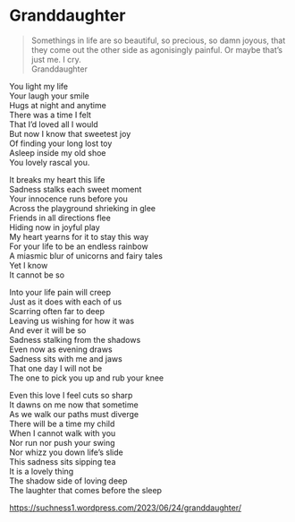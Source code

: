 # Granddaughter  
> Somethings in life are so beautiful, so precious, so damn joyous, that they come out the other side as agonisingly painful. Or maybe that’s just me. I cry.  
Granddaughter  
  
You light my life   
Your laugh your smile   
Hugs at night and anytime  
There was a time I felt  
That I’d loved all I would  
But now I know that sweetest joy  
Of finding your long lost toy  
Asleep inside my old shoe  
You lovely rascal you.  
  
It breaks my heart this life  
Sadness stalks each sweet moment  
Your innocence runs before you  
Across the playground shrieking in glee  
Friends in all directions flee  
Hiding now in joyful play  
My heart yearns for it to stay this way  
For your life to be an endless rainbow  
A miasmic blur of unicorns and fairy tales  
Yet I know  
It cannot be so  
  
Into your life pain will creep  
Just as it does with each of us  
Scarring often far to deep  
Leaving us wishing for how it was  
And ever it will be so  
Sadness stalking from the shadows  
Even now as evening draws  
Sadness sits with me and jaws  
That one day I will not be  
The one to pick you up and rub your knee  
  
Even this love I feel cuts so sharp  
It dawns on me now that sometime   
As we walk our paths must diverge  
There will be a time my child  
When I cannot walk with you   
Nor run nor push your swing  
Nor whizz you down life’s slide  
This sadness sits sipping tea  
It is a lovely thing  
The shadow side of loving deep  
The laughter that comes before the sleep  
  
https://suchness1.wordpress.com/2023/06/24/granddaughter/